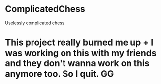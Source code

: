 # ComplicatedChess
 Uselessly complicated chess
 
 # This project really burned me up + I was working on this with my friends and they don't wanna work on this anymore too. So I quit. GG

